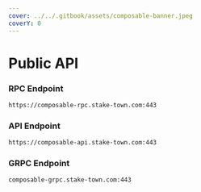```yaml
---
cover: ../../.gitbook/assets/composable-banner.jpeg
coverY: 0
---
```


# Public API

### **RPC Endpoint**

```bash
https://composable-rpc.stake-town.com:443
```

### **API Endpoint**

```bash
https://composable-api.stake-town.com:443
```

### **GRPC Endpoint**

```bash
composable-grpc.stake-town.com:443
```
